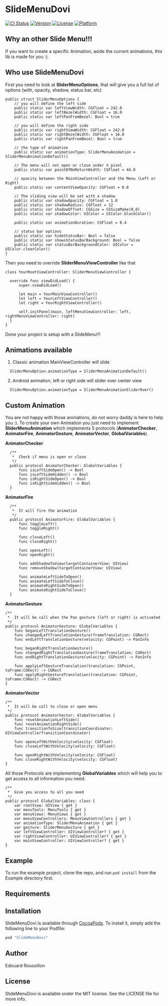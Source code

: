 # SlideMenuDovi

[![CI Status](http://img.shields.io/travis/Douvi/SlideMenuDovi.svg?style=flat)](https://travis-ci.org/Douvi/SlideMenuDovi)
[![Version](https://img.shields.io/cocoapods/v/SlideMenuDovi.svg?style=flat)](http://cocoapods.org/pods/SlideMenuDovi)
[![License](https://img.shields.io/cocoapods/l/SlideMenuDovi.svg?style=flat)](http://cocoapods.org/pods/SlideMenuDovi)
[![Platform](https://img.shields.io/cocoapods/p/SlideMenuDovi.svg?style=flat)](http://cocoapods.org/pods/SlideMenuDovi)

## Why an other Slide Menu!!!

If you want to create a specific Animation, aside the current animations, this lib is made for you :).

## Who use **SlideMenuDovi**

First you need to look at **SliderMenuOptions**, that will give you a full list of options (with, opacity, shadow, status bar, etc)

```
public struct SliderMenuOptions {
    // you will define the left side
    public static var leftViewWidth: CGFloat = 242.0
    public static var leftBezelWidth: CGFloat = 16.0
    public static var leftPanFromBezel: Bool = true

    // you will define the right side
    public static var rightViewWidth: CGFloat = 242.0
    public static var rightBezelWidth: CGFloat = 16.0
    public static var rightPanFromBezel: Bool = true

    // the type of animation
    public static var animationType: SliderMenuAnimation = SliderMenuAnimationDefault()

    // The menu will not open or close under X pixel
    public static var pointOfNoReturnWidth: CGFloat = 44.0

    // opacity between the MainViewController and the Menu (Left or Right)
    public static var contentViewOpacity: CGFloat = 0.0

    // The sliding view will be set with a shadow
    public static var shadowOpacity: CGFloat = 1.0
    public static var shadowRadius: CGFloat = 12
    public static var shadowOffset: CGSize = CGSizeMake(0,0)
    public static var shadowColor: UIColor = UIColor.blackColor()

    public static var animationDuration: CGFloat = 0.4

    // status bar options
    public static var hideStatusBar: Bool = false
    public static var showsStatusBarBackground: Bool = false
    public static var statusBarBackgroundColor: UIColor = UIColor.clearColor()
}
```

Then you need to override **SliderMenuViewController** like that

```
class YourRootViewController: SliderMenuViewController {

  override func viewDidLoad() {
      super.viewDidLoad()

      let main = YourMainViewController()
      let left = YourLeftViewController()
      let right = YourRightViewController()

      self.initPanel(main, leftMenuViewController: left, rightMenuViewController: right)
  }
}

```

Done your project is setup with a SlideMenu!!!

## Animations available

1. Classic animation MainViewController will slide
```
  SliderMenuOption.animationType = SliderMenuAnimationDefault()
```

[logo]: https://github.com/Douvi/SlideMenuDovi/blob/develop/anim_default.gif "default"

2. Android animation, left or right side will slider over center view
```
  SliderMenuOption.animationType = SliderMenuAnimationSliderOver()
```

[logo]: https://github.com/Douvi/SlideMenuDovi/blob/develop/anim_slide_over.gif "slide over"

## Custom Animation

You are not happy with those animations, do not worry daddy is here to help you :).
To create your own Animation you just need to implement **SliderMenuAnimation** which implements 5 protocols (**AnimatorChecker**, **AnimatorFire**, **AnimatorGesture**, **AnimatorVector**, **GlobalVariables**).

**AnimatorChecker**

```
  /**
   *  Check if menu is open or close
   */
  public protocol AnimatorChecker: GlobalVariables {
      func isLeftSideOpen() -> Bool
      func isLeftSideHidden() -> Bool
      func isRightSideOpen() -> Bool
      func isRightSideHidden() -> Bool
  }
```

**AnimatorFire**

```
  /**
   *  It will fire the animation
   */
  public protocol AnimatorFire: GlobalVariables {
      func toggleLeft()
      func toggleRight()

      func closeLeft()
      func closeRight()

      func openLeft()
      func openRight()

      func addShadowToView(targetContainerView: UIView)
      func removeShadow(targetContainerView: UIView)

      func animateLeftSideToOpen()
      func animateLeftSideToClose()
      func animateRightSideToOpen()
      func animateRightSideToClose()
  }
```

**AnimatorGesture**

```
/**
 *  It will be call when the Pan gesture (left or right) is activated
 */
public protocol AnimatorGesture: GlobalVariables {
    func beganLeftTranslationGesture()
    func changedLeftTranslationGesture(frameTranslation: CGRect)
    func endLeftTranslationGesture(velocity: CGPoint) -> PanInfo

    func beganRightTranslationGesture()
    func changedRightTranslationGesture(frameTranslation: CGRect)
    func endRightTranslationGesture(velocity: CGPoint) -> PanInfo

    func applyLeftGestureTranslation(translation: CGPoint, toFrame:CGRect) -> CGRect
    func applyRightGestureTranslation(translation: CGPoint, toFrame:CGRect) -> CGRect
}
```

**AnimatorVector**

```
/**
 *  It will be call to close or open menu
 */
public protocol AnimatorVector: GlobalVariables {
    func resetAnimationLeftSide()
    func resetAnimationRightSide()
    func transitionToSize(transitionCoordinator: UIViewControllerTransitionCoordinator)

    func openLeftWithVelocity(velocity: CGFloat)
    func closeLeftWithVelocity(velocity: CGFloat)

    func openRightWithVelocity(velocity: CGFloat)
    func closeRightWithVelocity(velocity: CGFloat)
}
```

All those Protocols are implementing **GlobalVariables** which will help you to get access to all information you need.

```
/**
 *  Give you access to all you need
 */
public protocol GlobalVariables: class {
    var rootView: UIView { get }
    var menuTools: MenuTools { get }
    var menuViews: MenuViews { get }
    var menuViewControllers: MenuViewControllers { get }
    var animationType: SliderMenuAnimation { get }
    var gesture: SliderMenuGesture { get }
    var leftViewController: UIViewController? { get }
    var rightViewController: UIViewController? { get }
    var mainViewController: UIViewController? { get }
}
```

## Example

To run the example project, clone the repo, and run `pod install` from the Example directory first.

## Requirements

## Installation

SlideMenuDovi is available through [CocoaPods](http://cocoapods.org). To install
it, simply add the following line to your Podfile:

```ruby
pod "SlideMenuDovi"
```

## Author

Edouard Roussillon

## License

SlideMenuDovi is available under the MIT license. See the LICENSE file for more info.
